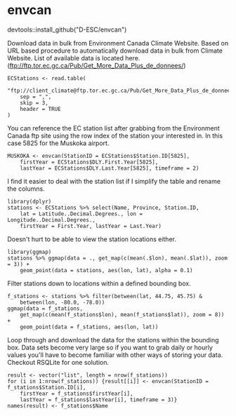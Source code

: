 # envcan

devtools::install_github("D-ESC/envcan")

Download data in bulk from Environment Canada Climate Website. Based on URL based procedure to automatically download data in bulk from Climate Website. List of available data is located here.  (ftp://ftp.tor.ec.gc.ca/Pub/Get_More_Data_Plus_de_donnees/)

```{R}
ECStations <- read.table(
    "ftp://client_climate@ftp.tor.ec.gc.ca/Pub/Get_More_Data_Plus_de_donnees/Station%20Inventory%20EN.csv", 
    sep = ",", 
    skip = 3,
    header = TRUE 
)
```

You can reference the EC station list after grabbing from the Environment Canada ftp site using the row index of the station your interested in. In this case 5825 for the Muskoka airport.

```{R}
MUSKOKA <- envcan(StationID = ECStations$Station.ID[5825], 
    firstYear = ECStations$DLY.First.Year[5825], 
    lastYear = ECStations$DLY.Last.Year[5825], timeframe = 2)
```

I find it easier to deal with the station list if I simplify the table and rename the columns.

```{R}
library(dplyr)
stations <- ECStations %>% select(Name, Province, Station.ID, 
    lat = Latitude..Decimal.Degrees., lon = Longitude..Decimal.Degrees., 
    firstYear = First.Year, lastYear = Last.Year)
```

Doesn't hurt to be able to view the station locations either.

```{R}
library(ggmap)
stations %>% ggmap(data = ., get_map(c(mean(.$lon), mean(.$lat)), zoom = 3)) + 
    geom_point(data = stations, aes(lon, lat), alpha = 0.1)
```

Filter stations down to locations within a defined bounding box.

```{R}
f_stations <- stations %>% filter(between(lat, 44.75, 45.75) & 
    between(lon, -80.0, -78.0))
ggmap(data = f_stations, 
    get_map(c(mean(f_stations$lon), mean(f_stations$lat)), zoom = 8)) + 
    geom_point(data = f_stations, aes(lon, lat))
```

Loop through and download the data for the stations within the bounding box. Data sets become very large so if you want to grab daily or hourly values you'll have to become familiar with other ways of storing your data. Checkout RSQLite for one solution. 

```{R}
result <- vector("list", length = nrow(f_stations))
for (i in 1:nrow(f_stations)) {result[[i]] <- envcan(StationID = f_stations$Station.ID[i], 
    firstYear = f_stations$firstYear[i], 
    lastYear = f_stations$lastYear[i], timeframe = 3)} 
names(result) <- f_stations$Name
```
